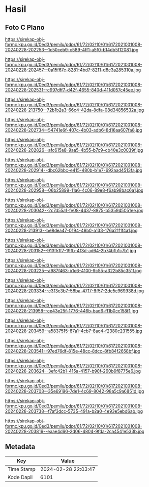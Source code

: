 # Hasil

## Foto C Plano

https://sirekap-obj-formc.kpu.go.id/0ed3/pemilu/pdpr/61/72/02/10/01/6172021001008-20240228-202253--1c50ceb9-c589-4ff1-a5f0-b14db5f12081.jpg

https://sirekap-obj-formc.kpu.go.id/0ed3/pemilu/pdpr/61/72/02/10/01/6172021001008-20240228-202457--0a15f67c-8281-4bd7-8211-d8c3a285310a.jpg

https://sirekap-obj-formc.kpu.go.id/0ed3/pemilu/pdpr/61/72/02/10/01/6172021001008-20240228-202531--c997dff7-d42f-4655-840d-411d057c45ee.jpg

https://sirekap-obj-formc.kpu.go.id/0ed3/pemilu/pdpr/61/72/02/10/01/6172021001008-20240228-213750--72b1b2a3-66c4-42da-8dfa-08d34856532a.jpg

https://sirekap-obj-formc.kpu.go.id/0ed3/pemilu/pdpr/61/72/02/10/01/6172021001008-20240228-202734--54741e6f-407c-4b03-adb6-8d16aa607fa8.jpg

https://sirekap-obj-formc.kpu.go.id/0ed3/pemilu/pdpr/61/72/02/10/01/6172021001008-20240228-202826--afc615a8-9aa5-4b55-b7c9-cb40e3c0039f.jpg

https://sirekap-obj-formc.kpu.go.id/0ed3/pemilu/pdpr/61/72/02/10/01/6172021001008-20240228-202914--dbc62bbc-e415-480b-b1e7-692aad4513fa.jpg

https://sirekap-obj-formc.kpu.go.id/0ed3/pemilu/pdpr/61/72/02/10/01/6172021001008-20240228-202958--06b25899-11a6-4c06-89e8-f6ab98bac6a1.jpg

https://sirekap-obj-formc.kpu.go.id/0ed3/pemilu/pdpr/61/72/02/10/01/6172021001008-20240228-203042--2c7d55a1-fe08-4437-8875-b535945051ee.jpg

https://sirekap-obj-formc.kpu.go.id/0ed3/pemilu/pdpr/61/72/02/10/01/6172021001008-20240228-213913--be8dea47-0194-49b0-a133-176a21f1f4a1.jpg

https://sirekap-obj-formc.kpu.go.id/0ed3/pemilu/pdpr/61/72/02/10/01/6172021001008-20240228-203152--913f51f7-19fb-4f3d-ad64-2b74b1b1c7b1.jpg

https://sirekap-obj-formc.kpu.go.id/0ed3/pemilu/pdpr/61/72/02/10/01/6172021001008-20240228-203225--a987f463-b1c6-4100-9c55-a322b85c351f.jpg

https://sirekap-obj-formc.kpu.go.id/0ed3/pemilu/pdpr/61/72/02/10/01/6172021001008-20240228-203334--c313c3b7-58ba-4717-8f57-2de5c969938d.jpg

https://sirekap-obj-formc.kpu.go.id/0ed3/pemilu/pdpr/61/72/02/10/01/6172021001008-20240228-213958--ce43e25f-1776-446b-bad6-ff1b0cc158f1.jpg

https://sirekap-obj-formc.kpu.go.id/0ed3/pemilu/pdpr/61/72/02/10/01/6172021001008-20240228-203459--a5837515-87a1-4cb7-8ac4-f2380c231555.jpg

https://sirekap-obj-formc.kpu.go.id/0ed3/pemilu/pdpr/61/72/02/10/01/6172021001008-20240228-203541--97ed76df-815e-48cc-8dcc-8fb84f2658bf.jpg

https://sirekap-obj-formc.kpu.go.id/0ed3/pemilu/pdpr/61/72/02/10/01/6172021001008-20240228-203624--3efc42b1-415a-4157-b98f-260b9f8775e6.jpg

https://sirekap-obj-formc.kpu.go.id/0ed3/pemilu/pdpr/61/72/02/10/01/6172021001008-20240228-203703--35e69196-7de1-4c69-8042-98a5c9a6851d.jpg

https://sirekap-obj-formc.kpu.go.id/0ed3/pemilu/pdpr/61/72/02/10/01/6172021001008-20240228-203738--f7af3dcc-5735-491a-b2a0-4e93e5ebd6ab.jpg

https://sirekap-obj-formc.kpu.go.id/0ed3/pemilu/pdpr/61/72/02/10/01/6172021001008-20240228-203819--eaae4d60-2d06-4804-9fda-2ca4541e533b.jpg


## Metadata

| Key        | Value               |
| ---------- | ------------------- |
| Time Stamp | 2024-02-28 22:03:47 |
| Kode Dapil | 6101                |



